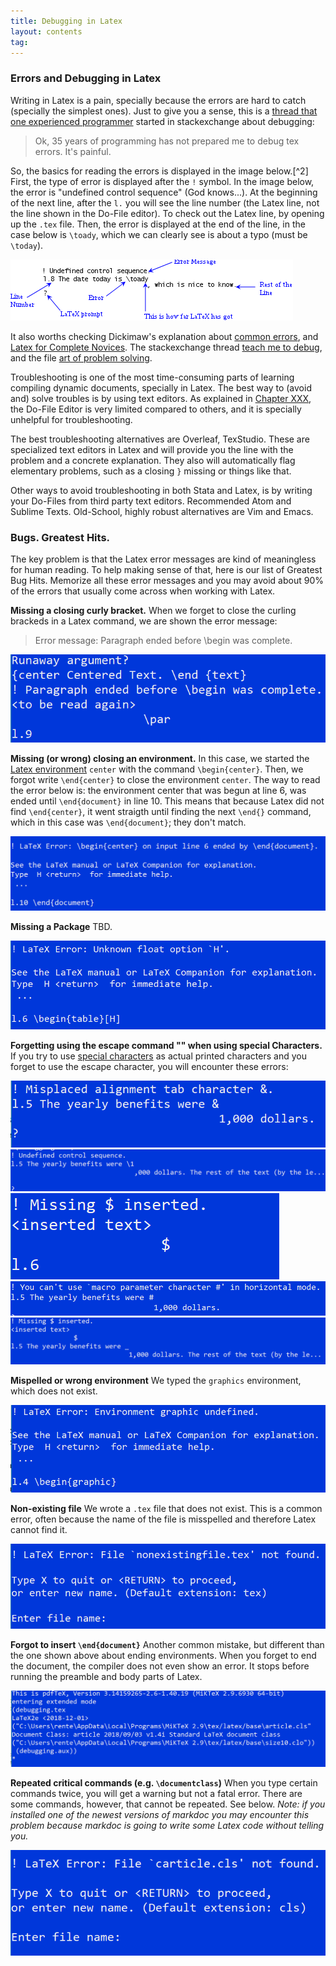 ```yaml
---
title: Debugging in Latex
layout: contents
tag:
---
```


### Errors and Debugging in Latex

Writing in Latex is a pain, specially because the errors are hard to catch (specially the simplest ones). Just to give you a sense, this is a [thread that one experienced programmer](https://tex.stackexchange.com/questions/309010/teach-me-to-debug) started in stackexchange about debugging:

> Ok, 35 years of programming has not prepared me to debug tex errors. It's painful.

So, the basics for reading the errors is displayed in the image below.[^2] First, the type of error is displayed after the `!` symbol. In the image below, the error is "undefined control sequence" (God knows...). At the beginning of the next line, after the `l.` you will see the line number (the Latex line, not the line shown in the Do-File editor). To check out the Latex line, by opening up the `.tex` file. Then, the error is displayed at the end of the line, in the case below is `\toady`, which we can clearly see is about a typo (must be `\today`).

![Reading errors](../../files/debugging/latex-readerrors.png)

It also worths checking Dickimaw's explanation about [common errors](https://www.dickimaw-books.com/latex/novices/html/commonerrors.html), and [Latex for Complete Novices](https://www.dickimaw-books.com/latex/novices/). The stackexchange thread [teach me to debug](https://tex.stackexchange.com/questions/309010/teach-me-to-debug), and the file [art of problem solving](https://www.tug.org/TUGboat/tb26-1/schwartz.pdf).

Troubleshooting is one of the most time-consuming parts of learning compiling dynamic documents, specially in Latex. The best way to (avoid and) solve troubles is by using text editors. As explained in [Chapter XXX](), the Do-File Editor is very limited compared to others, and it is specially unhelpful for troubleshooting.

The best troubleshooting alternatives are Overleaf, TexStudio. These are specialized text editors in Latex and will provide you the line with the problem and a concrete explanation. They also will automatically flag elementary problems, such as a closing `}` missing or things like that.

Other ways to avoid troubleshooting in both Stata and Latex, is by writing your Do-Files from third party text editors. Recommended Atom and Sublime Texts. Old-School, highly robust alternatives are Vim and Emacs.

### Bugs. Greatest Hits.
The key problem is that the Latex error messages are kind of meaningless for human reading. To help making sense of that, here is our list of Greatest Bug Hits. Memorize all these error messages and you may avoid about 90% of the errors that usually come across when working with Latex.

**Missing a closing curly bracket.** When we forget to close the curling brackeds in a Latex command, we are shown the error message:

> Error message: Paragraph ended before \begin was complete.

![Missing curly bracket](../../files/debugging/latex-missingbracket.png)

**Missing (or wrong) closing an environment.** In this case, we started the [Latex environment](https://www.overleaf.com/learn/latex/Environments) `center` with the command `\begin{center}`. Then, we forgot write `\end{center}` to close the environment `center`. The way to read the error below is: the environment center that was begun at line 6, was ended until `\end{document}` in line 10. This means that because Latex did not find `\end{center}`, it went straigth until finding the next `\end{}` command, which in this case was `\end{document}`; they don't match.

![Missing Wrong Environment](../../files/debugging/latex-missingwrongendenvironment.png)

**Missing a Package** TBD.

![Missing Package](../../files/debugging/latex-missingpackage.png)

**Forgetting using the escape command "\" when using special Characters.** If you try to use [special characters](#special) as actual printed characters  and you forget to use the escape character, you will encounter these errors:

![Special Characters](../../files/debugging/latex-amp.png)
![Special Characters](../../files/debugging/latex-backslash.png)
![Special Characters](../../files/debugging/latex-dollar.png)
![Special Characters](../../files/debugging/latex-hash.png)
![Special Characters](../../files/debugging/latex-underscore.png)

**Mispelled or wrong environment** We typed the `graphics` environment, which does not exist.

![Wrong Environment](../../files/debugging/latex-wrongenvironment.png)

**Non-existing file** We wrote a `.tex` file that does not exist. This is a common error, often because the name of the file is misspelled and therefore Latex cannot find it.

![Nonexisting file](../../files/debugging/latex-nonexistingfile.png)

**Forgot to insert `\end{document}`** Another common mistake, but different than the one shown above about ending environments. When you forget to end the document, the compiler does not even show an error. It stops before running the preamble and body parts of Latex.

![Nonexisting file](../../files/debugging/latex-noendocument.png)

**Repeated critical commands (e.g. `\documentclass`)** When you type certain commands twice, you will get a warning but not a fatal error. There are some commands, however, that cannot be repeated. See below. *Note: if you installed one of the newest versions of markdoc you may encounter this problem because markdoc is going to write some Latex code without telling you.*

![Nonexisting file](../../files/debugging/latex-documentclass.png)
